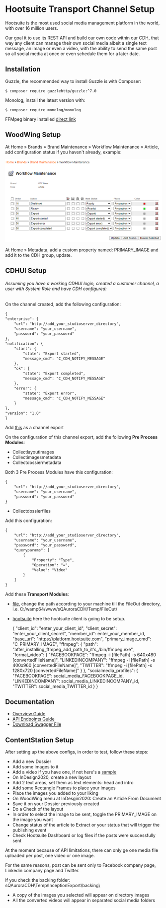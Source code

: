 # Hootsuite Transport Channel Setup #

Hootsuite is the most used social media management platform in the world, with over 16 million users.

Our goal it to use its REST API and build our own code within our CDH, that way any client can manage their own social
media albeit a single text message, an image or even a video, with the ability to send the same post so all social
media at once or even schedule them for a later date.

## Installation ##

Guzzle, the recommended way to install Guzzle is with Composer:

    $ composer require guzzlehttp/guzzle:^7.0

Monolog, install the latest version with:

    $ composer require monolog/monolog

FFMpeg binary installed [direct link](https://www.ffmpeg.org/)

## WoodWing Setup ##

At   Home » Brands » Brand Maintenance » Workflow Maintenance » Article, add configuration status if you haven't already,
example:

![img.png](img.png)

At Home » Metadata, add a custom property named: PRIMARY_IMAGE and add it to the CDH group, update.

## CDHUI Setup ##

###### Assuming you have a working CDHUI login, created a customer channel, a user with System Role and have CDH configured:

On the channel created, add the following configuration:

    {
    "enterprise": {
        "url": "http://add_your_studioserver_directory",
        "username": "your_username",
        "password": "your_password"
    },
    "notification": {
        "start": {
            "state": "Export started",
            "message_cmd": "C_CDH_NOTIFY_MESSAGE"
        },
        "ok": {
            "state": "Export completed",
            "message_cmd": "C_CDH_NOTIFY_MESSAGE"
        },
        "error": {
            "state": "Export error",
            "message_cmd": "C_CDH_NOTIFY_MESSAGE"
        }
    },
    "version": "1.0"
    }

Add [this](link_to_hootsuite_xml) as a channel export

On the configuration of this channel export, add the following **Pre Process Modules**:

- Collectlayoutimages
- Collectimagesmetadata
- Collectdossiermetadata

Both 3 Pre Process Modules have this configuration:

    {
        "url": "http://add_your_studioserver_directory",
        "username": "your_username",
        "password": "your_password"
    }
- Collectdossierfiles

Add this configuration:

    {
        "url": "http://add_your_studioserver_directory",
        "username": "your_username",
        "password": "your_password",
        "queryparams": [
            {
                "Property": "Type",
                "Operation": "=",
                "Value": "Video"
            }
        ]
    }

Add these **Transport Modules**:

- [file](add.file.here.to.be.downloaded), change the path according to your machine till the FileOut directory, i.e. C:/wamp64/www/sQAuroraCDH/Temp/FileOut/
- [hootsuite](add.file.here.to.be.downloaded) here the hootsuite client is going to be setup.

 
    {
        "client_id": "enter_your_client_id",
        "client_secret": "enter_your_client_secret",
        "member_id": enter_your_member_id,
        "base_uri": "https://platform.hootsuite.com",
        "primary_image_cmd": "C_PRIMARY_IMAGE",
        "ffmpeg": {
            "path": "after_installing_ffmpeg_add_path_to_it's_/bin/ffmpeg.exe",
            "format_video": {
                "FACEBOOKPAGE": "ffmpeg -i [filePath] -s 640x480 [convertedFileName]",
                "LINKEDINCOMPANY": "ffmpeg -i [filePath] -s 400x960 [convertedFileName]",
                "TWITTER": "ffmpeg -i [filePath] -s 1280x720 [convertedFileName]"
            }
        },
        "socialmedia_profiles": {
            "FACEBOOKPAGE": social_media_FACEBOOKPAGE_id,
            "LINKEDINCOMPANY": social_media_LINKEDINCOMPANY_id,
            "TWITTER": social_media_TWITTER_id
        }
    }

## Documentation ##

- [Overview Guide](https://developer.hootsuite.com/docs/api-guides)
- [API Endpoints Guide](https://platform.hootsuite.com/docs/api/index.html#operation/oauth2Token)
- [Download Swagger File](https://platform.hootsuite.com/docs/api/index.html#)

## ContentStation Setup ##

After setting up the above configs, in order to test, follow these steps:

- Add a new Dossier
- Add some images to it
- Add a video if you have one, if not here's a [sample](sample_download_site)
- On InDesign2020, create a new layout
- Add 2 text areas, set them as text elements: head and intro
- Add some Rectangle Frames to place your images
- Place the images you added to your liking
- On WoodWing menu at InDesgin2020: Create an Article From Document
- Save it on your Dossier previously created
- Do a Check of the layout
- In order to select the image to be sent, toggle the PRIMARY_IMAGE on the image you want
- Change status of the article to Extract or your status that will trigger the publishing event
- Check Hootsuite Dashboard or log files if the posts were successfully sent

 At the moment because of API limitations, there can only ge one media file uploaded per post, one video or one image. 

 For the same reasons, post can be sent only to Facebook company page, Linkedin company page and Twitter.
 
If you check the backing folder: sQAuroraCDH\Temp\InceptionExport\backing\
- A copy of the images you selected will appear on directory images
- All the converted videos will appear in separated social media folders